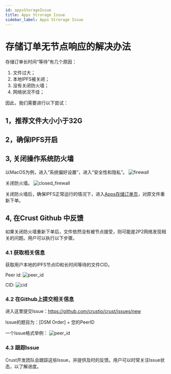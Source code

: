 ```yaml
---
id: appsStorageIssue
title: Apps Strorage Issue
sidebar_label: Apps Strorage Issue
---
```


# 存储订单无节点响应的解决办法

存储订单长时间“等待”有几个原因：
1. 文件过大；
2. 本地IPFS被关闭；
3. 没有关闭防火墙；
4. 网络状况不佳；

因此，我们需要进行以下尝试：

## 1，推荐文件大小小于32G

## 2，确保IPFS开启

## 3, 关闭操作系统防火墙
以MacOS为例，进入“系统偏好设置”，进入“安全性和隐私”。
![firewall](https://crust-data.oss-cn-shanghai.aliyuncs.com/wiki/storage/firewall.png)

关闭防火墙。
![closed_firewall](https://crust-data.oss-cn-shanghai.aliyuncs.com/wiki/storage/firewall_closed.png)

关闭防火墙后，确保IPFS正常运行的情况下，进入[Apps存储订单页](https://apps.crust.network/#/storage/market)，对原文件重新下单。


## 4, 在Crust Github 中反馈

如果关闭防火墙重新下单后，文件依然没有被节点接受，则可能是2P2网络发现相关的问题。用户可以执行以下步骤。

### 4.1 获取相关信息
获取用户本地的IPFS节点ID和长时间等待的文件CID。

Peer id:
![peer_id](https://crust-data.oss-cn-shanghai.aliyuncs.com/wiki/storage/peerid.png)


CID:
![cid](https://crust-data.oss-cn-shanghai.aliyuncs.com/wiki/storage/cid.png)


### 4.2 在Github上提交相关信息
进入这里提交Issue：https://github.com/crustio/crust/issues/new

Issue的题目为：[DSM Order] + 您的PeerID


一个Issue格式举例：
![peer_id](https://crust-data.oss-cn-shanghai.aliyuncs.com/wiki/storage/new_issue.png)


### 4.3 跟踪Issue
Crust开发团队会跟踪这些Issue，并提供及时的反馈。用户可以时常关注Issue状态，以了解进度。
